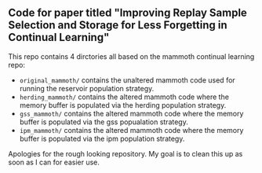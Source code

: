 ## Code for paper titled "Improving Replay Sample Selection and Storage for Less Forgetting in Continual Learning"

This repo contains 4 dirctories all based on the mammoth continual learning repo:
- `original_mammoth/` contains the unaltered mammoth code used for running the reservoir population strategy.
- `herding_mammoth/` contains the altered mammoth code where the memory buffer is populated via the herding population strategy.
- `gss_mammoth/` contains the altered mammoth code where the memory buffer is populated via the gss popualation strategy.
- `ipm_mammoth/` contains the altered mammoth code where the memory buffer is populated via the ipm population strategy.

Apologies for the rough looking repository. My goal is to clean this up as soon as I can for easier use.

